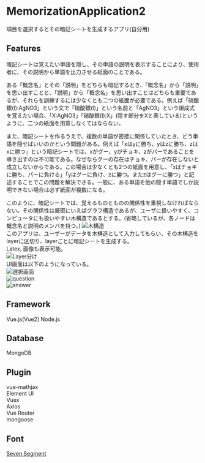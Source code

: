 # MemorizationApplication2
項目を選択するとその暗記シートを生成するアプリ(自分用)

## Features
暗記シートは覚えたい単語を隠し、その単語の説明を表示することにより、使用者に、その説明から単語を出力させる紙面のことである。  

ある「概念名」とその「説明」をどちらも暗記するとき、「概念名」から「説明」を思い出すことと、「説明」から「概念名」を思い出すことはどちらも重要であるが、それらを訓練するには少なくとも二つの紙面が必要である。例えば「硝酸銀(I):AgNO3」という文で「硝酸銀(I)」という名前と「AgNO3」という組成式を覚えたい場合、「X:AgNO3」「硝酸銀(I):X」(隠す部分をXと表している)というように、二つの紙面を用意しなくてはならない。

また、暗記シートを作るうえで、複数の単語が密接に関係していたとき、どう単語を隠せばいいのかという問題がある。例えば「xはyに勝ち、yはzに勝ち、zはxに勝つ」という暗記シートでは、xがグー、yがチョキ、zがパーであることを導き出すのは不可能である。なぜならグーの存在はチョキ、パーが存在しないと成立しないからである。この場合は少なくとも2つの紙面を用意し、「xはチョキに勝ち、パーに負ける」「yはグーに負け、zに勝つ。またzはグーに勝つ」と記述することでこの問題を解決できる。一般に、ある単語を他の隠す単語でしか説明できない場合は必ず紙面が複数になる。

このように、暗記シートでは、覚えるものとものの関係性を重視しなければならない。その関係性は厳密にいえばグラフ構造であるが、ユーザに扱いやすく、コンピュータにも扱いやすい木構造であるとする。(省略しているが、各ノードは概念名と説明のメンバを持つ。)
![木構造](https://user-images.githubusercontent.com/73921483/118429043-c0142100-b70b-11eb-9b16-ace9ebf9ef79.png)  
このアプリは、ユーザーがデータを木構造として入力してもらい、その木構造をlayerに区切り、layerごとに暗記シートを生成する。  
Latex, 画像も表示可能。  
![Layer分け](https://user-images.githubusercontent.com/73921483/118429074-d28e5a80-b70b-11eb-9d3c-69991b164dc3.png)  
UI画面は以下のようになっている。  
![選択画面](https://user-images.githubusercontent.com/73921483/118431870-3d429480-b712-11eb-9d0f-4054829724e3.png)  
![question](https://user-images.githubusercontent.com/73921483/118431878-42074880-b712-11eb-976d-6138705396eb.png)  
![answer](https://user-images.githubusercontent.com/73921483/118431891-4a5f8380-b712-11eb-8c7a-21bf6ac5754f.png)  

## Framework
Vue.js(Vue2)
Node.js  
## Database
MongoDB  
## Plugin
vue-mathjax  
Element UI  
Vuex  
Axios  
Vue Router  
mongoose  
## Font
[Seven Segment](https://fontmeme.com/jfont/seven-segment-font/)